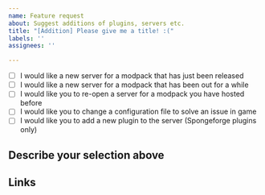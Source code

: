 ```yaml
---
name: Feature request
about: Suggest additions of plugins, servers etc.
title: "[Addition] Please give me a title! :("
labels: ''
assignees: ''

---
```


- [ ] I would like a new server for a modpack that has just been released
- [ ] I would like a new server for a modpack that has been out for a while
- [ ] I would like you to re-open a server for a modpack you have hosted before
- [ ] I would like you to change a configuration file to solve an issue in game
- [ ] I would like you to add a new plugin to the server (Spongeforge plugins only)

## **Describe your selection above**
<!-- Provide as much detail as possible, Modpack version | What the plugin does | What the config change does, etc etc. -->

## **Links**
<!-- Provide links to any modpack, plugin or config changes you suggest -->
